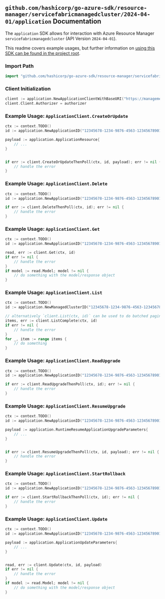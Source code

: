
## `github.com/hashicorp/go-azure-sdk/resource-manager/servicefabricmanagedcluster/2024-04-01/application` Documentation

The `application` SDK allows for interaction with Azure Resource Manager `servicefabricmanagedcluster` (API Version `2024-04-01`).

This readme covers example usages, but further information on [using this SDK can be found in the project root](https://github.com/hashicorp/go-azure-sdk/tree/main/docs).

### Import Path

```go
import "github.com/hashicorp/go-azure-sdk/resource-manager/servicefabricmanagedcluster/2024-04-01/application"
```


### Client Initialization

```go
client := application.NewApplicationClientWithBaseURI("https://management.azure.com")
client.Client.Authorizer = authorizer
```


### Example Usage: `ApplicationClient.CreateOrUpdate`

```go
ctx := context.TODO()
id := application.NewApplicationID("12345678-1234-9876-4563-123456789012", "example-resource-group", "clusterName", "applicationName")

payload := application.ApplicationResource{
	// ...
}


if err := client.CreateOrUpdateThenPoll(ctx, id, payload); err != nil {
	// handle the error
}
```


### Example Usage: `ApplicationClient.Delete`

```go
ctx := context.TODO()
id := application.NewApplicationID("12345678-1234-9876-4563-123456789012", "example-resource-group", "clusterName", "applicationName")

if err := client.DeleteThenPoll(ctx, id); err != nil {
	// handle the error
}
```


### Example Usage: `ApplicationClient.Get`

```go
ctx := context.TODO()
id := application.NewApplicationID("12345678-1234-9876-4563-123456789012", "example-resource-group", "clusterName", "applicationName")

read, err := client.Get(ctx, id)
if err != nil {
	// handle the error
}
if model := read.Model; model != nil {
	// do something with the model/response object
}
```


### Example Usage: `ApplicationClient.List`

```go
ctx := context.TODO()
id := application.NewManagedClusterID("12345678-1234-9876-4563-123456789012", "example-resource-group", "clusterName")

// alternatively `client.List(ctx, id)` can be used to do batched pagination
items, err := client.ListComplete(ctx, id)
if err != nil {
	// handle the error
}
for _, item := range items {
	// do something
}
```


### Example Usage: `ApplicationClient.ReadUpgrade`

```go
ctx := context.TODO()
id := application.NewApplicationID("12345678-1234-9876-4563-123456789012", "example-resource-group", "clusterName", "applicationName")

if err := client.ReadUpgradeThenPoll(ctx, id); err != nil {
	// handle the error
}
```


### Example Usage: `ApplicationClient.ResumeUpgrade`

```go
ctx := context.TODO()
id := application.NewApplicationID("12345678-1234-9876-4563-123456789012", "example-resource-group", "clusterName", "applicationName")

payload := application.RuntimeResumeApplicationUpgradeParameters{
	// ...
}


if err := client.ResumeUpgradeThenPoll(ctx, id, payload); err != nil {
	// handle the error
}
```


### Example Usage: `ApplicationClient.StartRollback`

```go
ctx := context.TODO()
id := application.NewApplicationID("12345678-1234-9876-4563-123456789012", "example-resource-group", "clusterName", "applicationName")

if err := client.StartRollbackThenPoll(ctx, id); err != nil {
	// handle the error
}
```


### Example Usage: `ApplicationClient.Update`

```go
ctx := context.TODO()
id := application.NewApplicationID("12345678-1234-9876-4563-123456789012", "example-resource-group", "clusterName", "applicationName")

payload := application.ApplicationUpdateParameters{
	// ...
}


read, err := client.Update(ctx, id, payload)
if err != nil {
	// handle the error
}
if model := read.Model; model != nil {
	// do something with the model/response object
}
```
